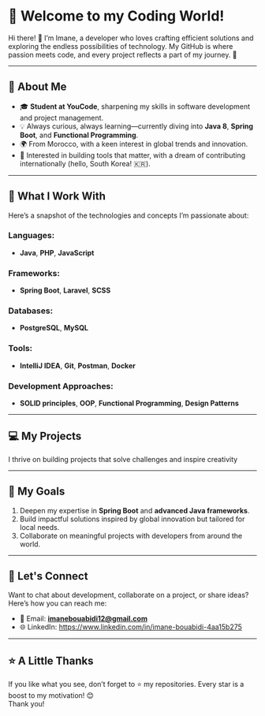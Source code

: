 # 🌟 Welcome to my Coding World!

Hi there! 👋 I’m Imane, a developer who loves crafting efficient solutions and exploring the endless possibilities of technology. My GitHub is where passion meets code, and every project reflects a part of my journey. 🚀  

---

## 🧭 About Me  
- 🎓 **Student at YouCode**, sharpening my skills in software development and project management.  
- 💡 Always curious, always learning—currently diving into **Java 8**, **Spring Boot**, and **Functional Programming**.  
- 🌍 From Morocco, with a keen interest in global trends and innovation.  
- 💼 Interested in building tools that matter, with a dream of contributing internationally (hello, South Korea! 🇰🇷).  

---

## 🔨 What I Work With  
Here’s a snapshot of the technologies and concepts I’m passionate about:  

### Languages:  
- **Java**, **PHP**, **JavaScript**  

### Frameworks:  
- **Spring Boot**, **Laravel**, **SCSS**  

### Databases:  
- **PostgreSQL**, **MySQL**  

### Tools:  
- **IntelliJ IDEA**, **Git**, **Postman**, **Docker**  

### Development Approaches:  
- **SOLID principles**, **OOP**, **Functional Programming**, **Design Patterns**  

---

## 💻 My Projects  
I thrive on building projects that solve challenges and inspire creativity 

---

## 🚀 My Goals  
1. Deepen my expertise in **Spring Boot** and **advanced Java frameworks**.  
2. Build impactful solutions inspired by global innovation but tailored for local needs.  
3. Collaborate on meaningful projects with developers from around the world.  

---

## 🤝 Let's Connect  
Want to chat about development, collaborate on a project, or share ideas? Here’s how you can reach me:  
- 📧 Email: **imanebouabidi12@gmail.com**  
- 🌐 LinkedIn: https://www.linkedin.com/in/imane-bouabidi-4aa15b275

---

## ⭐ A Little Thanks  
If you like what you see, don’t forget to ⭐ my repositories. Every star is a boost to my motivation! 😊  
Thank you!  
